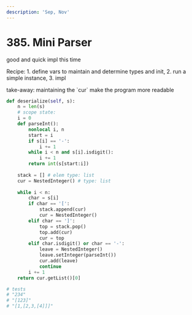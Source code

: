 ```yaml
---
description: 'Sep, Nov'
---
```


# 385. Mini Parser

good and quick impl this time

Recipe: 1. define vars to maintain and determine types and init, 2. run a simple instance, 3. impl

take-away: maintaining the \`cur\` make the program more readable

```python
def deserialize(self, s):
    n = len(s)
    # scope state:
    i = 0
    def parseInt():
        nonlocal i, n
        start = i
        if s[i] == '-':
            i += 1
        while i < n and s[i].isdigit():
            i += 1
        return int(s[start:i])
    
    stack = [] # elem type: list
    cur = NestedInteger() # type: list
    
    while i < n:
        char = s[i]
        if char == '[':
            stack.append(cur)
            cur = NestedInteger()
        elif char == ']':
            top = stack.pop()
            top.add(cur)
            cur = top
        elif char.isdigit() or char == '-':
            leave = NestedInteger()
            leave.setInteger(parseInt())
            cur.add(leave)
            continue
        i += 1
    return cur.getList()[0]

# tests
# "234"
# "[123]"
# "[1,[2,3,[4]]]"
```

